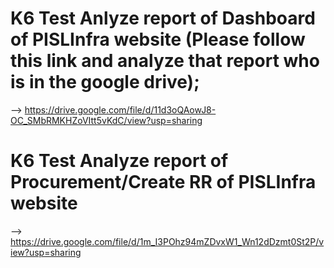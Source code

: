 # K6 Test Anlyze report of Dashboard of PISLInfra website (Please follow this link and analyze that report who is in the google drive);

--> https://drive.google.com/file/d/11d3oQAowJ8-OC_SMbRMKHZoVItt5vKdC/view?usp=sharing


# K6 Test Analyze report of Procurement/Create RR of PISLInfra website

--> https://drive.google.com/file/d/1m_I3POhz94mZDvxW1_Wn12dDzmt0St2P/view?usp=sharing
